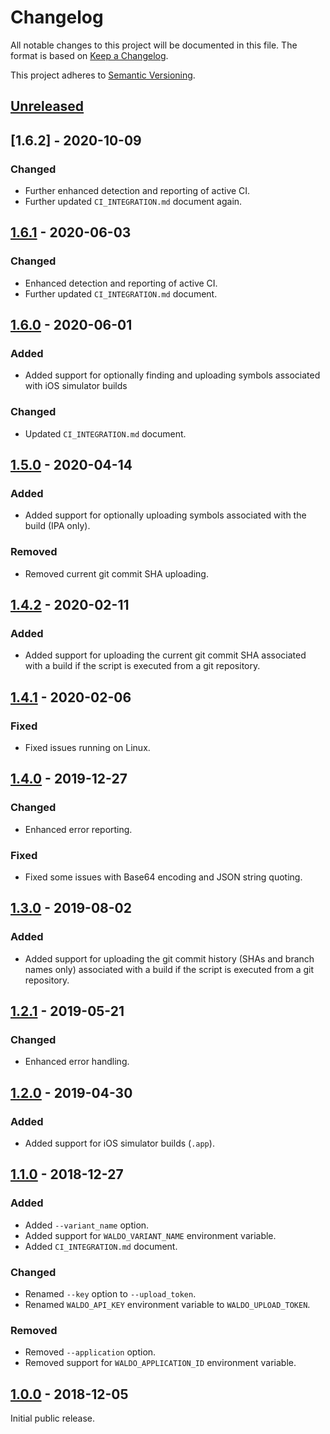 # Changelog

All notable changes to this project will be documented in this file. The format
is based on [Keep a Changelog].

This project adheres to [Semantic Versioning].

## [Unreleased]

## [1.6.2] - 2020-10-09

### Changed

- Further enhanced detection and reporting of active CI.
- Further updated `CI_INTEGRATION.md` document again.

## [1.6.1] - 2020-06-03

### Changed

- Enhanced detection and reporting of active CI.
- Further updated `CI_INTEGRATION.md` document.

## [1.6.0] - 2020-06-01

### Added

- Added support for optionally finding and uploading symbols associated with
  iOS simulator builds

### Changed

- Updated `CI_INTEGRATION.md` document.

## [1.5.0] - 2020-04-14

### Added

- Added support for optionally uploading symbols associated with the build (IPA
  only).

### Removed

- Removed current git commit SHA uploading.

## [1.4.2] - 2020-02-11

### Added

- Added support for uploading the current git commit SHA associated with a
  build if the script is executed from a git repository.

## [1.4.1] - 2020-02-06

### Fixed

- Fixed issues running on Linux.

## [1.4.0] - 2019-12-27

### Changed

- Enhanced error reporting.

### Fixed

- Fixed some issues with Base64 encoding and JSON string quoting.

## [1.3.0] - 2019-08-02

### Added

- Added support for uploading the git commit history (SHAs and branch names
  only) associated with a build if the script is executed from a git repository.

## [1.2.1] - 2019-05-21

### Changed

- Enhanced error handling.

## [1.2.0] - 2019-04-30

### Added

- Added support for iOS simulator builds (`.app`).

## [1.1.0] - 2018-12-27

### Added

- Added `--variant_name` option.
- Added support for `WALDO_VARIANT_NAME` environment variable.
- Added `CI_INTEGRATION.md` document.

### Changed

- Renamed `--key` option to `--upload_token`.
- Renamed `WALDO_API_KEY` environment variable to `WALDO_UPLOAD_TOKEN`.

### Removed

- Removed `--application` option.
- Removed support for `WALDO_APPLICATION_ID` environment variable.

## [1.0.0] - 2018-12-05

Initial public release.

[Unreleased]:   https://github.com/waldoapp/waldo-cli/compare/1.6.2...HEAD
[Unreleased]:   https://github.com/waldoapp/waldo-cli/compare/1.6.1...1.6.2
[1.6.1]:        https://github.com/waldoapp/waldo-cli/compare/1.6.0...1.6.1
[1.6.0]:        https://github.com/waldoapp/waldo-cli/compare/1.5.0...1.6.0
[1.5.0]:        https://github.com/waldoapp/waldo-cli/compare/1.4.2...1.5.0
[1.4.2]:        https://github.com/waldoapp/waldo-cli/compare/1.4.1...1.4.2
[1.4.1]:        https://github.com/waldoapp/waldo-cli/compare/1.4.0...1.4.1
[1.4.0]:        https://github.com/waldoapp/waldo-cli/compare/1.3.0...1.4.0
[1.3.0]:        https://github.com/waldoapp/waldo-cli/compare/1.2.1...1.3.0
[1.2.1]:        https://github.com/waldoapp/waldo-cli/compare/1.2.0...1.2.1
[1.2.0]:        https://github.com/waldoapp/waldo-cli/compare/1.1.0...1.2.0
[1.1.0]:        https://github.com/waldoapp/waldo-cli/compare/1.0.0...1.1.0
[1.0.0]:        https://github.com/waldoapp/waldo-cli/compare/c7c5b82...1.0.0

[Keep a Changelog]:     https://keepachangelog.com
[Semantic Versioning]:  https://semver.org
